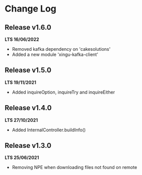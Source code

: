 # Change Log

## Release v1.6.0
__LTS 16/06/2022__

 - Removed kafka dependency on 'cakesolutions'
 - Added a new module 'xingu-kafka-client'

## Release v1.5.0
__LTS 19/11/2021__

 - Added inquireOption, inquireTry and inquireEither

## Release v1.4.0
__LTS 27/10/2021__

 - Added InternalController.buildInfo()

## Release v1.3.0
__LTS 25/06/2021__

 - Removing NPE when downloading files not found on remote
